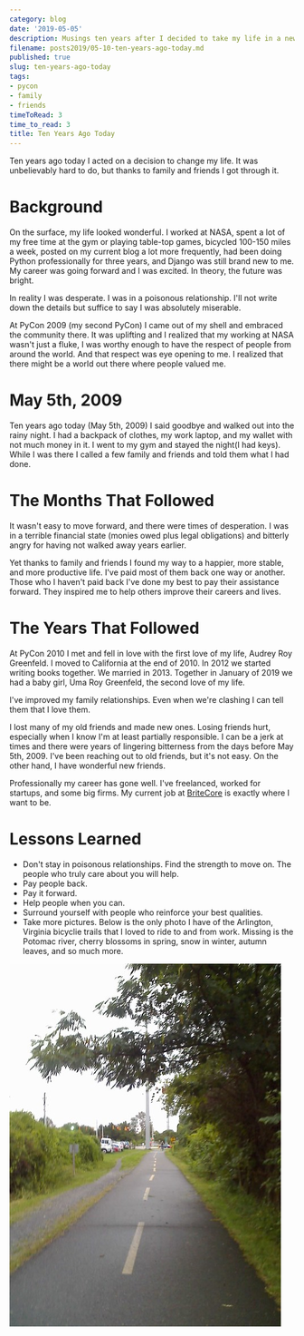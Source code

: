 ```yaml
---
category: blog
date: '2019-05-05'
description: Musings ten years after I decided to take my life in a new direction.
filename: posts2019/05-10-ten-years-ago-today.md
published: true
slug: ten-years-ago-today
tags:
- pycon
- family
- friends
timeToRead: 3
time_to_read: 3
title: Ten Years Ago Today
---
```



Ten years ago today I acted on a decision to change my life. It was unbelievably hard to do, but thanks to family and friends I got through it.

# Background

On the surface, my life looked wonderful. I worked at NASA, spent a lot of my free time at the gym or playing table-top games, bicycled 100-150 miles a week, posted on my current blog a lot more frequently, had been doing Python professionally for three years, and Django was still brand new to me. My career was going forward and I was excited. In theory, the future was bright.

In reality I was desperate. I was in a poisonous relationship. I'll not write down the details but suffice to say I was absolutely miserable.

At PyCon 2009 (my second PyCon) I came out of my shell and embraced the community there. It was uplifting and I realized that my working at NASA wasn't just a fluke, I was worthy enough to have the respect of people from around the world. And that respect was eye opening to me. I realized that there might be a world out there where people valued me.

# May 5th, 2009

Ten years ago today (May 5th, 2009) I said goodbye and walked out into the rainy night. I had a backpack of clothes, my work laptop, and my wallet with not much money in it. I went to my gym and stayed the night(I had keys). While I was there I called a few family and friends and told them what I had done.

# The Months That Followed

It wasn't easy to move forward, and there were times of desperation. I was in a terrible financial state (monies owed plus legal obligations) and bitterly angry for having not walked away years earlier.

Yet thanks to family and friends I found my way to a happier, more stable, and more productive life. I've paid most of them back one way or another. Those who I haven't paid back I've done my best to pay their assistance forward. They inspired me to help others improve their careers and lives.

# The Years That Followed

At PyCon 2010 I met and fell in love with the first love of my life, Audrey Roy Greenfeld. I moved to California at the end of 2010. In 2012 we started writing books together. We married in 2013. Together in January of 2019 we had a baby girl, Uma Roy Greenfeld, the second love of my life.

I've improved my family relationships. Even when we're clashing I can tell them that I love them.

I lost many of my old friends and made new ones. Losing friends hurt, especially when I know I'm at least partially responsible. I can be a jerk at times and there were years of lingering bitterness from the days before May 5th, 2009. I've been reaching out to old friends, but it's not easy. On the other hand, I have wonderful new friends.

Professionally my career has gone well. I've freelanced, worked for startups, and some big firms. My current job at [BriteCore](http://britecore.com) is exactly where I want to be.

# Lessons Learned

- Don't stay in poisonous relationships. Find the strength to move on. The people who truly care about you will help.
- Pay people back.
- Pay it forward.
- Help people when you can.
- Surround yourself with people who reinforce your best qualities.
- Take more pictures. Below is the only photo I have of the Arlington, Virginia bicyclie trails that I loved to ride to and from work. Missing is the Potomac river, cherry blossoms in spring, snow in winter, autumn leaves, and so much more.

[![image](../../src/assets/images/arlington-trail.jpg)](https://parks.arlingtonva.us/off-street-trails/)
